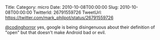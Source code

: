 Title: 
Category: micro
Date: 2010-10-08T00:00:00
Slug: 2010-10-08T00:00:00
TwitterId: 26791559726
TweetUrl: https://twitter.com/mark_philpot/status/26791559726

[@codinghorror](https://twitter.com/codinghorror) yes, google is being disingenuous about their definition of "open" but that doesn't make Android bad or evil.